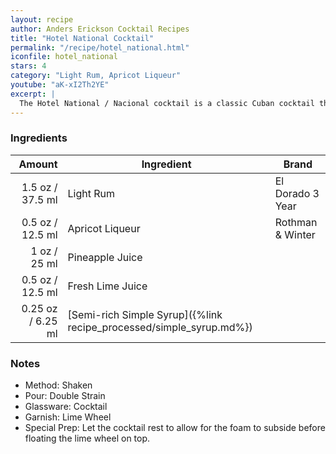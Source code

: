 ```yaml
---
layout: recipe
author: Anders Erickson Cocktail Recipes
title: "Hotel National Cocktail"
permalink: "/recipe/hotel_national.html"
iconfile: hotel_national
stars: 4
category: "Light Rum, Apricot Liqueur"
youtube: "aK-xI2Th2YE"
excerpt: |
  The Hotel National / Nacional cocktail is a classic Cuban cocktail that has been enjoyed for decades. It is a refreshing and flavorful drink that is perfect for any occasion.
---
```


### Ingredients

|  Amount | Ingredient                                                | Brand            |
| ------: | --------------------------------------------------------- | ---------------- |
|  1.5 oz / 37.5 ml | Light Rum                                                 | El Dorado 3 Year |
|  0.5 oz / 12.5 ml | Apricot Liqueur                                           | Rothman & Winter |
|    1 oz / 25 ml | Pineapple Juice                                           |
|  0.5 oz / 12.5 ml | Fresh Lime Juice                                          |
| 0.25 oz / 6.25 ml | [Semi-rich Simple Syrup]({%link recipe_processed/simple_syrup.md%}) |

### Notes

- Method: Shaken
- Pour: Double Strain
- Glassware: Cocktail
- Garnish: Lime Wheel
- Special Prep: Let the cocktail rest to allow for the foam to subside before floating the lime wheel on top.
